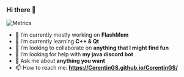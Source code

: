 ### Hi there 👋

![Metrics](https://github.com/yumenetwork/yumenetwork/blob/main/github-metrics.svg)

- 🔭 I’m currently mostly working on **FlashMem**
- 🌱 I’m currently learning **C++ & Qt**
- 👯 I’m looking to collaborate on **anything that I might find fun**
- 🤔 I’m looking for help with **my java discord bot**
- 💬 Ask me about **anything you want**
- 📫 How to reach me: **https://CorentinGS.github.io/CorentinGS/**
